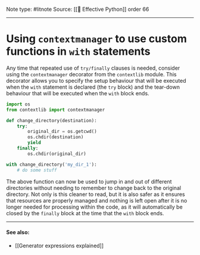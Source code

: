 Note type: #litnote
Source: [[📖 Effective Python]] order 66

---
# Using `contextmanager` to use custom functions in `with` statements
Any time that repeated use of `try/finally` clauses is needed, consider using the `contextmanager` decorator from the `contextlib` module. This decorator allows you to specify the setup behaviour that will be executed when the `with` statement is declared (the `try` block) and the tear-down behaviour that will be executed when the `with` block ends.
```python
import os
from contextlib import contextmanager

def change_directory(destination):
	try:
		original_dir = os.getcwd()
		os.chdir(destination)
		yield
	finally:
		os.chdir(original_dir)

with change_directory('my_dir_1'):
	# do some stuff

```

The above function can now be used to jump in and out of different directories without needing to remember to change back to the original directory. Not only is this cleaner to read, but it is also safer as it ensures that resources are properly managed and nothing is left open after it is no longer needed for processing within the code, as it will automatically be closed by the `finally` block at the time that the `with` block ends.

---
#### See also:
- [[Generator expressions explained]]